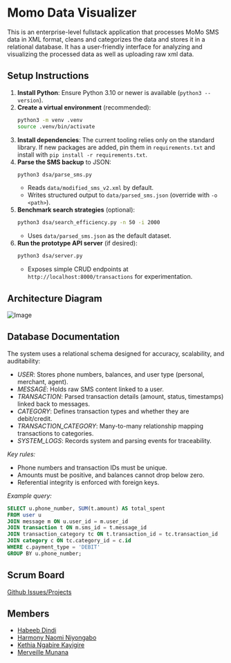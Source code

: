 # Momo Data Visualizer
This is an enterprise-level fullstack application that processes MoMo SMS data in XML format, cleans and categorizes the data and stores it in a relational database. 
It has a user-friendly interface for analyzing and visualizing the processed data as well as uploading raw xml data.

## Setup Instructions

1. **Install Python**: Ensure Python 3.10 or newer is available (`python3 --version`).
2. **Create a virtual environment** (recommended):
   ```bash
   python3 -m venv .venv
   source .venv/bin/activate
   ```
3. **Install dependencies**: The current tooling relies only on the standard library. If new packages are added, pin them in `requirements.txt` and install with `pip install -r requirements.txt`.
4. **Parse the SMS backup** to JSON:
   ```bash
   python3 dsa/parse_sms.py
   ```
   - Reads `data/modified_sms_v2.xml` by default.
   - Writes structured output to `data/parsed_sms.json` (override with `-o <path>`).
5. **Benchmark search strategies** (optional):
   ```bash
   python3 dsa/search_efficiency.py -n 50 -i 2000
   ```
   - Uses `data/parsed_sms.json` as the default dataset.
6. **Run the prototype API server** (if desired):
   ```bash
   python3 dsa/server.py
   ```
   - Exposes simple CRUD endpoints at `http://localhost:8000/transactions` for experimentation.

## Architecture Diagram
![Image](https://github.com/user-attachments/assets/41ecdc4d-067e-4c19-9790-126cf353f0e4)

## Database Documentation

The system uses a relational schema designed for accuracy, scalability, and auditability:

- *USER*: Stores phone numbers, balances, and user type (personal, merchant, agent).  
- *MESSAGE*: Holds raw SMS content linked to a user.  
- *TRANSACTION*: Parsed transaction details (amount, status, timestamps) linked back to messages.  
- *CATEGORY*: Defines transaction types and whether they are debit/credit.  
- *TRANSACTION_CATEGORY*: Many-to-many relationship mapping transactions to categories.  
- *SYSTEM_LOGS*: Records system and parsing events for traceability.  

*Key rules:*  
- Phone numbers and transaction IDs must be unique.  
- Amounts must be positive, and balances cannot drop below zero.  
- Referential integrity is enforced with foreign keys.  

*Example query:*  
```sql
SELECT u.phone_number, SUM(t.amount) AS total_spent
FROM user u
JOIN message m ON u.user_id = m.user_id
JOIN transaction t ON m.sms_id = t.message_id
JOIN transaction_category tc ON t.transaction_id = tc.transaction_id
JOIN category c ON tc.category_id = c.id
WHERE c.payment_type = 'DEBIT'
GROUP BY u.phone_number;
```

## Scrum Board
[Github Issues/Projects](https://github.com/users/hniyongabo/projects/2)

## Members 
- [Habeeb Dindi](https://github.com/dindihabeeb)
- [Harmony Naomi Niyongabo](https://github.com/hniyongabo)
- [Kethia Ngabire Kayigire](https://github.com/kethia19)
- [Merveille Munana](https://github.com/Munana122)
